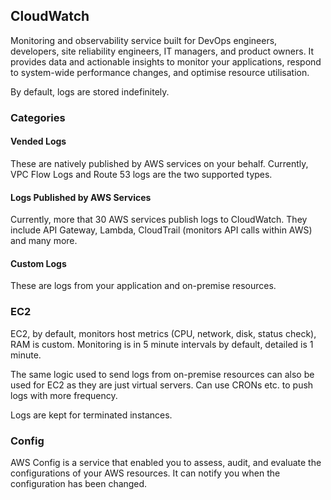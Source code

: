 ## CloudWatch

Monitoring and observability service built for DevOps engineers, developers, site reliability engineers, IT managers, and product owners. It provides data and actionable insights to monitor your applications, respond to system-wide performance changes, and optimise resource utilisation.

By default, logs are stored indefinitely.

### Categories

#### Vended Logs

These are natively published by AWS services on your behalf. Currently, VPC Flow Logs and Route 53 logs are the two supported types.

#### Logs Published by AWS Services

Currently, more that 30 AWS services publish logs to CloudWatch. They include API Gateway, Lambda, CloudTrail (monitors API calls within AWS) and many more.

#### Custom Logs

These are logs from your application and on-premise resources.

### EC2

EC2, by default, monitors host metrics (CPU, network, disk, status check), RAM is custom. Monitoring is in 5 minute intervals by default, detailed is 1 minute.

The same logic used to send logs from on-premise resources can also be used for EC2 as they are just virtual servers. Can use CRONs etc. to push logs with more frequency.

Logs are kept for terminated instances.

### Config

AWS Config is a service that enabled you to assess, audit, and evaluate the configurations of your AWS resources. It can notify you when the configuration has been changed.
